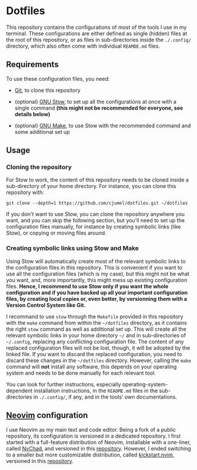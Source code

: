 # Dotfiles

This repository contains the configurations of most of the tools I use in my terminal. These
configurations are either defined as single (hidden) files at the root of this repository, or as
files in sub-directories inside the `./.config/` directory, which also often come with individual
`REAMDE.md` files.

## Requirements

To use these configuration files, you need:

- [Git](https://git-scm.com/), to clone this repository

- (optional) [GNU Stow](https://www.gnu.org/software/stow/), to set up all the configurations at
  once with a single command **(this might not be recommended for everyone, see details below)**

- (optional) [GNU Make](https://www.gnu.org/software/make/), to use Stow with the recommended
  command and some additional set up

## Usage

### Cloning the repository

For Stow to work, the content of this repository needs to be cloned inside a sub-directory of your
home directory. For instance, you can clone this repository with:

```shell
git clone --depth=1 https://github.com/cjumel/dotfiles.git ~/dotfiles
```

If you don't want to use Stow, you can clone the repository anywhere you want, and you can skip the
following section, but you'll need to set up the configuration files manually, for instance by
creating symbolic links (like Stow), or copying or moving files around.

### Creating symbolic links using Stow and Make

Using Stow will automatically create most of the relevant symbolic links to the configuration files
in this repository. This is convenient if you want to use all the configuration files (which is my
case), but this might not be what you want, and, more importantly, this might mess up existing
configuration files. **Hence, I recommend to use Stow only if you want the whole configuration and
if you have backed up all your important configuration files, by creating local copies or, even
better, by versionning them with a Version Control System like Git.**

I recommand to use `stow` through the `Makefile` provided in this repository with the `make` command
from within the `~/dotfiles` directory, as it contains the right `stow` command as well as
additional set up. This will create all the relevant symbolic links in your home directory `~/` and
in sub-directories of `~/.config`, replacing any conflicting configuration file. The content of any
replaced configuration files will not be lost, though, it will be adopted by the linked file. If you
want to discard the replaced configuration, you need to discard these changes in the `~/dotfiles`
directory. However, calling the `make` command will **not** install any software, this depends on
your operating system and needs to be done manually for each relevant tool.

You can look for further instructions, especially operating-system-dependent installation
instructions, in the `README.md` files in the sub-directories in `./.config/`, if any, and in the
tools' own documentations.

## [Neovim](https://neovim.io/) configuration

I use Neovim as my main text and code editor. Being a fork of a public repository, its configuration
is versioned in a dedicated repository. I first started with a full-feature distribution of Neovim,
installable with a one-liner, called [NvChad](https://nvchad.com/), and versioned in this
[repository](https://github.com/cjumel/NvChad). However, I ended switching to a smaller but more
customizable distribution, called [kickstart.nvim](https://github.com/nvim-lua/kickstart.nvim),
versioned in this [repository](https://github.com/cjumel/kickstart.nvim).
